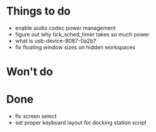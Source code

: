 
# Things to do
- enable audio codec power management
- figure out why tick_sched_timer takes so much power
- what is usb-device-8087-0a2b?
- fix floating window sizes on hidden workspaces

# Won't do

# Done

- fix screen select
- set proper keyboard layout for docking station script

